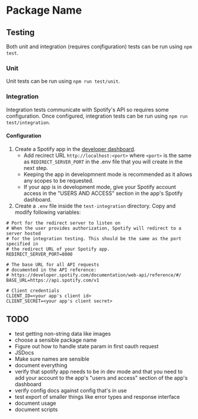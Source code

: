# Package Name

## Testing
Both unit and integration (requires conjfiguration) tests can be run using `npm test`.
### Unit
Unit tests can be run using `npm run test/unit`.
### Integration
Integration tests communicate with Spotify's API so requires some configuration.
Once configured, integration tests can be run using `npm run test/integration`.
#### Configuration
1. Create a Spotify app in the [developer dashboard](https://developer.spotify.com/dashboard/).
	- Add recirect URL `http://localhost:<port>` where `<port>` is the same as `REDIRECT_SERVER_PORT` in the .env file that you will create in the next step.
	- Keeping the app in developmnent mode is recommended as it allows any scopes to be requested.
	- If your app is in development mode, give your Spotify account access in the "USERS AND ACCESS" section in the app's Spotify dashboard.
1. Create a `.env` file inside the `test-integration` directory. Copy and modify following variables:
```
# Port for the redirect server to listen on
# When the user provides authorization, Spotify will redirect to a server hosted
# for the integration testing. This should be the same as the port specified in
# the redirect URL of your Spotify app.
REDIRECT_SERVER_PORT=8000

# The base URL for all API requests
# documented in the API reference:
# https://developer.spotify.com/documentation/web-api/reference/#/
BASE_URL=https://api.spotify.com/v1

# Client credentials
CLIENT_ID=<your app's client id>
CLIENT_SECRET=<your app's client secret>
```

## TODO
- test getting non-string data like images
- choose a sensible package name
- Figure out how to handle state param in first oauth request
- JSDocs
- Make sure names are sensible
- document everything
- verify that spotify app needs to be in dev mode and that you need to add your account to the app's "users and access" section of the app's dashboard
- verify config docs against config that's in use
- test export of smaller things like error types and response interface
- document usage
- document scripts
